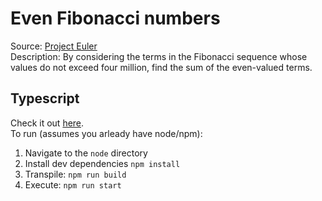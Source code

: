 # Even Fibonacci numbers  
Source: [Project Euler](https://projecteuler.net/problem=2)  
Description: By considering the terms in the Fibonacci sequence whose values do not exceed four million, find the sum of the even-valued terms.  

## Typescript  
Check it out [here](./node/src/main.ts).  
To run (assumes you arleady have node/npm):  
1. Navigate to the `node` directory  
2. Install dev dependencies `npm install`  
3. Transpile: `npm run build`  
4. Execute: `npm run start`